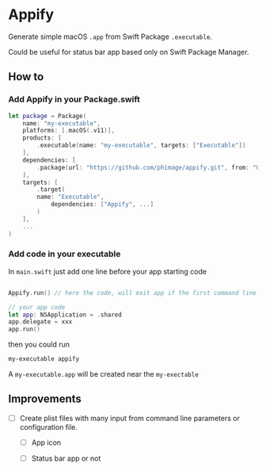 # Appify

Generate simple macOS `.app` from Swift Package `.executable`.

Could be useful for status bar app based only on Swift Package Manager.

## How to

### Add Appify in your Package.swift

```swift
let package = Package(
    name: "my-executable",
    platforms: [.macOS(.v11)],
    products: [
        .executable(name: "my-executable", targets: ["Executable"])
    ],
    dependencies: [
        .package(url: "https://github.com/phimage/appify.git", from: "0.0.1")
    ],
    targets: [
        .target(
        name: "Executable",
            dependencies: ["Appify", ...]
        )
    ],
    ...
)
```

### Add code in your executable

In `main.swift` just add one line before your app starting code


```swift

Appify.run() // here the code, will exit app if the first command line argument is appify

// your app code
let app: NSApplication = .shared
app.delegate = xxx
app.run()

```

then you could run

```bash
my-executable appify
```

A `my-executable.app` will be created near the `my-exectable`

## Improvements

- [ ] Create plist files with many input from command line parameters or configuration file.
    - [ ] App icon
    - [ ] Status bar app or not

